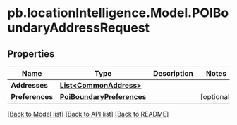 # pb.locationIntelligence.Model.POIBoundaryAddressRequest
## Properties

Name | Type | Description | Notes
------------ | ------------- | ------------- | -------------
**Addresses** | [**List&lt;CommonAddress&gt;**](CommonAddress.md) |  | 
**Preferences** | [**PoiBoundaryPreferences**](PoiBoundaryPreferences.md) |  | [optional] 

[[Back to Model list]](../README.md#documentation-for-models) [[Back to API list]](../README.md#documentation-for-api-endpoints) [[Back to README]](../README.md)

